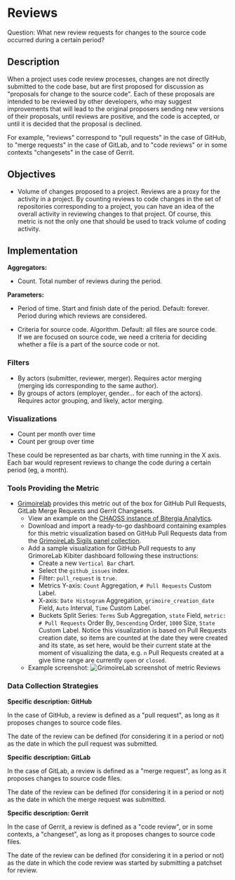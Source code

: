 # Reviews

Question: What new review requests for changes to the source code occurred during a certain period? 


## Description
When a project uses code review processes, changes are not directly
submitted to the code base, but are first proposed for discussion
as "proposals for change to the source code".
Each of these proposals are intended to be reviewed by other developers,
who may suggest improvements that will lead to the original proposers
sending new versions of their proposals, until reviews are
positive, and the code is accepted, or until it is decided that
the proposal is declined.

For example, "reviews" correspond to "pull requests" in the case of GitHub,
to "merge requests" in the case of GitLab, and to "code reviews"
or in some contexts "changesets" in the case of Gerrit.


## Objectives
* Volume of changes proposed to a project.
    Reviews are a proxy for the activity in a project.
    By counting reviews to code changes in the set of repositories corresponding
    to a project, you can have an idea of the overall activity in
    reviewing changes to that project.
    Of course, this metric is not the only one that should be
    used to track volume of coding activity.


## Implementation

**Aggregators:**
* Count. Total number of reviews during the period.

**Parameters:**

* Period of time. Start and finish date of the period. Default: forever.  
    Period during which reviews are considered.

* Criteria for source code. Algorithm. Default: all files are source code.  
    If we are focused on source code, we need a criteria for deciding
    whether a file is a part of the source code or not.


### Filters

* By actors (submitter, reviewer, merger). Requires actor merging
(merging ids corresponding to the same author).
* By groups of actors (employer, gender... for each of the actors).
Requires actor grouping, and likely, actor merging.


### Visualizations

* Count per month over time
* Count per group over time

These could be represented as bar charts, with time running in the X axis.
Each bar would represent reviews to change the code
during a certain period (eg, a month).



### Tools Providing the Metric

* [Grimoirelab](https://chaoss.github.io/grimoirelab) provides this metric out of the box for GitHub Pull Requests, GitLab Merge Requests and Gerrit Changesets.  
  - View an example on the [CHAOSS instance of Bitergia Analytics](https://chaoss.biterg.io/app/kibana#/dashboard/GitHub-Pull-Requests).  
  - Download and import a ready-to-go dashboard containing examples for this metric visualization based on GitHub Pull Requests data from the [GrimoireLab Sigils panel collection](https://chaoss.github.io/grimoirelab-sigils/panels/github-pullrequests/).
  - Add a sample visualization for GitHub Pull requests to any GrimoreLab Kibiter dashboard following these instructions:
    * Create a new `Vertical Bar` chart.
    * Select the `github_issues` index.
    * Filter: `pull_request` is `true`.
    * Metrics Y-axis: `Count` Aggregation, `# Pull Requests` Custom Label.
    * X-axis: `Date Histogram` Aggregation, `grimoire_creation_date` Field, `Auto` Interval, `Time` Custom Label.
    * Buckets Split Series: `Terms` Sub Aggregation, `state` Field, `metric: # Pull Requests` Order By, `Descending` Order, `1000` Size, `State` Custom Label. Notice this visualization is based on Pull Requests creation date, so items are counted at the date they were created and its state, as set here, would be their current state at the moment of visualizing the data, e.g. `n` Pull Requests created at a give time range are currently `open` or `closed`.
  - Example screenshot: ![GrimoireLab screenshot of metric Reviews](https://github.com/chaoss/wg-evolution/blob/master/metrics/images/reviews-GrimoireLab.png)


### Data Collection Strategies

**Specific description: GitHub**

In the case of GitHub, a review is defined as a "pull request",
as long as it proposes changes to source code files.

The date of the review can be defined (for considering it in a period or not)
as the date in which the pull request was submitted.

**Specific description: GitLab**

In the case of GitLab, a review is defined as a "merge request",
as long as it proposes changes to source code files.

The date of the review can be defined (for considering it in a period or not)
as the date in which the merge request was submitted.

**Specific description: Gerrit**

In the case of Gerrit, a review is defined as a "code review",
or in some contexts, a "changeset",
as long as it proposes changes to source code files.

The date of the review can be defined (for considering it in a period or not)
as the date in which the code review was started by submitting a
patchset for review.


